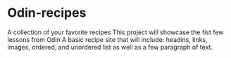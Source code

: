 # Odin-recipes
A collection of your favorite recipes
This project will showcase the fist few lessons from Odin
A basic recipe site that will include: headins, links, images, 
ordered, and unordered list as well as a few paragraph of text.


